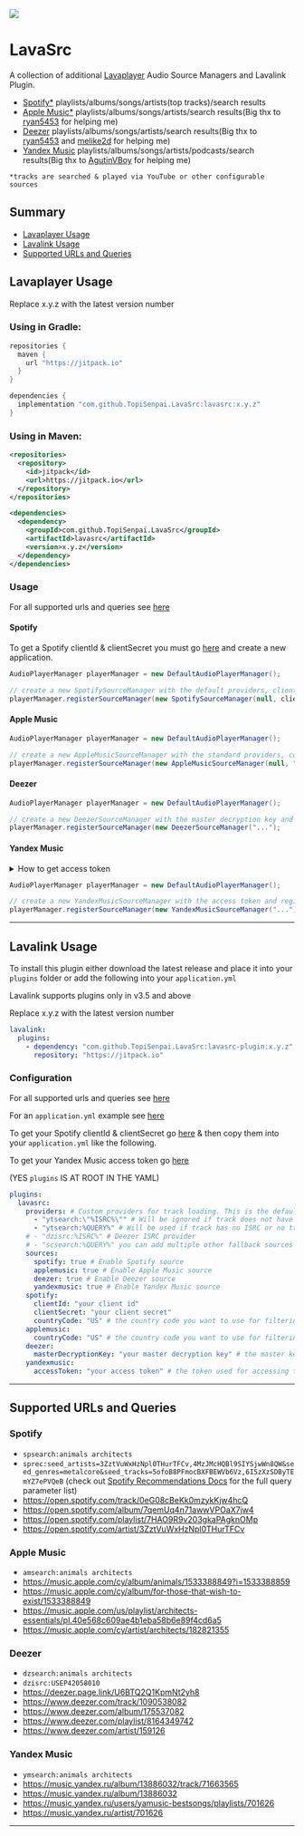 [![](https://jitpack.io/v/TopiSenpai/LavaSrc.svg)](https://jitpack.io/#TopiSenpai/LavaSrc)

# LavaSrc

A collection of additional [Lavaplayer](https://github.com/sedmelluq/lavaplayer) Audio Source Managers and Lavalink Plugin.
* [Spotify*](https://www.spotify.com) playlists/albums/songs/artists(top tracks)/search results
* [Apple Music*](https://www.apple.com/apple-music/) playlists/albums/songs/artists/search results(Big thx to [ryan5453](https://github.com/ryan5453) for helping me)
* [Deezer](https://www.deezer.com) playlists/albums/songs/artists/search results(Big thx to [ryan5453](https://github.com/ryan5453) and [melike2d](https://github.com/melike2d) for helping me)
* [Yandex Music](https://music.yandex.ru) playlists/albums/songs/artists/podcasts/search results(Big thx to [AgutinVBoy](https://github.com/agutinvboy) for helping me)

`*tracks are searched & played via YouTube or other configurable sources`

## Summary

* [Lavaplayer Usage](#lavaplayer-usage)
* [Lavalink Usage](#lavalink-usage)
* [Supported URLs and Queries](#supported-urls-and-queries)

## Lavaplayer Usage

Replace x.y.z with the latest version number

### Using in Gradle:
```gradle
repositories {
  maven {
    url "https://jitpack.io"
  }
}

dependencies {
  implementation "com.github.TopiSenpai.LavaSrc:lavasrc:x.y.z"
}
```

### Using in Maven:
```xml
<repositories>
  <repository>
    <id>jitpack</id>
    <url>https://jitpack.io</url>
  </repository>
</repositories>

<dependencies>
  <dependency>
    <groupId>com.github.TopiSenpai.LavaSrc</groupId>
    <artifactId>lavasrc</artifactId>
    <version>x.y.z</version>
  </dependency>
</dependencies>
```

### Usage

For all supported urls and queries see [here](#supported-urls-and-queries)

#### Spotify

To get a Spotify clientId & clientSecret you must go [here](https://developer.spotify.com/dashboard) and create a new application.

```java
AudioPlayerManager playerManager = new DefaultAudioPlayerManager();

// create a new SpotifySourceManager with the default providers, clientId, clientSecret, countryCode and AudioPlayerManager and register it
playerManager.registerSourceManager(new SpotifySourceManager(null, clientId, clientSecret, countryCode, playerManager));
```

#### Apple Music
```java
AudioPlayerManager playerManager = new DefaultAudioPlayerManager();

// create a new AppleMusicSourceManager with the standard providers, countrycode and AudioPlayerManager and register it
playerManager.registerSourceManager(new AppleMusicSourceManager(null, "us", playerManager));
```

#### Deezer
```java
AudioPlayerManager playerManager = new DefaultAudioPlayerManager();

// create a new DeezerSourceManager with the master decryption key and register it
playerManager.registerSourceManager(new DeezerSourceManager("...");
```

#### Yandex Music

<details>
<summary>How to get access token</summary>

## How to get access token
1. (Optional) Open DevTools in your browser and on the Network tab enable trotlining.
2. Go to https://oauth.yandex.ru/authorize?response_type=token&client_id=23cabbbdc6cd418abb4b39c32c41195d
3. Authorize and grant access
4. The browser will redirect to the address like `https://music.yandex.ru/#access_token=AQAAAAAYc***&token_type=bearer&expires_in=31535645`.
   Very quickly there will be a redirect to another page, so you need to have time to copy the link. ![image](https://user-images.githubusercontent.com/68972811/196124196-a817b828-3387-4f70-a2b2-cdfdc71ce1f2.png)
5. Your accessToken, what is after `access_token`.

Token expires in 1 year. You can get a new one by repeating the steps above.

## Important information
Yandex Music is very location-dependent. You should either have a premium subscription or be located in one of the following countries:
- Azerbaijan
- Armenia
- Belarus
- Georgia
- Kazakhstan
- Kyrgyzstan
- Moldova
- Russia
- Tajikistan
- Turkmenistan
- Uzbekistan

Else you will only have access to podcasts.
</details>

```java
AudioPlayerManager playerManager = new DefaultAudioPlayerManager();

// create a new YandexMusicSourceManager with the access token and register it
playerManager.registerSourceManager(new YandexMusicSourceManager("...");
```

---

## Lavalink Usage

To install this plugin either download the latest release and place it into your `plugins` folder or add the following into your `application.yml`

Lavalink supports plugins only in v3.5 and above


Replace x.y.z with the latest version number
```yaml
lavalink:
  plugins:
    - dependency: "com.github.TopiSenpai.LavaSrc:lavasrc-plugin:x.y.z"
      repository: "https://jitpack.io"
```

### Configuration

For all supported urls and queries see [here](#supported-urls-and-queries)

For an `application.yml` example see [here](https://github.com/TopiSenpai/LavaSrc/blob/master/application.yml.example)

To get your Spotify clientId & clientSecret go [here](https://developer.spotify.com/dashboard/applications) & then copy them into your `application.yml` like the following.

To get your Yandex Music access token go [here](#yandex-music)

(YES `plugins` IS AT ROOT IN THE YAML)
```yaml
plugins:
  lavasrc:
    providers: # Custom providers for track loading. This is the default
      - "ytsearch:\"%ISRC%\"" # Will be ignored if track does not have an ISRC. See https://en.wikipedia.org/wiki/International_Standard_Recording_Code
      - "ytsearch:%QUERY%" # Will be used if track has no ISRC or no track could be found for the ISRC
    # - "dzisrc:%ISRC%" # Deezer ISRC provider
    # - "scsearch:%QUERY%" you can add multiple other fallback sources here
    sources:
      spotify: true # Enable Spotify source
      applemusic: true # Enable Apple Music source
      deezer: true # Enable Deezer source
      yandexmusic: true # Enable Yandex Music source
    spotify:
      clientId: "your client id"
      clientSecret: "your client secret"
      countryCode: "US" # the country code you want to use for filtering the artists top tracks. See https://en.wikipedia.org/wiki/ISO_3166-1_alpha-2
    applemusic:
      countryCode: "US" # the country code you want to use for filtering the artists top tracks and language. See https://en.wikipedia.org/wiki/ISO_3166-1_alpha-2
    deezer:
      masterDecryptionKey: "your master decryption key" # the master key used for decrypting the deezer tracks. (yes this is not here you need to get it from somewhere else)
    yandexmusic:
      accessToken: "your access token" # the token used for accessing the yandex music api. See https://github.com/TopiSenpai/LavaSrc#yandex-music
```

---

## Supported URLs and Queries

### Spotify
* `spsearch:animals architects`
* `sprec:seed_artists=3ZztVuWxHzNpl0THurTFCv,4MzJMcHQBl9SIYSjwWn8QW&seed_genres=metalcore&seed_tracks=5ofoB8PFmocBXFBEWVb6Vz,6I5zXzSDByTEmYZ7ePVQeB`
  (check out [Spotify Recommendations Docs](https://developer.spotify.com/documentation/web-api/reference/browse/get-recommendations/) for the full query parameter list)
* https://open.spotify.com/track/0eG08cBeKk0mzykKjw4hcQ
* https://open.spotify.com/album/7qemUq4n71awwVPOaX7jw4
* https://open.spotify.com/playlist/7HAO9R9v203gkaPAgknOMp
* https://open.spotify.com/artist/3ZztVuWxHzNpl0THurTFCv

### Apple Music
* `amsearch:animals architects`
* https://music.apple.com/cy/album/animals/1533388849?i=1533388859
* https://music.apple.com/cy/album/for-those-that-wish-to-exist/1533388849
* https://music.apple.com/us/playlist/architects-essentials/pl.40e568c609ae4b1eba58b6e89f4cd6a5
* https://music.apple.com/cy/artist/architects/182821355

### Deezer
* `dzsearch:animals architects`
* `dzisrc:USEP42058010`
* https://deezer.page.link/U6BTQ2Q1KpmNt2yh8
* https://www.deezer.com/track/1090538082
* https://www.deezer.com/album/175537082
* https://www.deezer.com/playlist/8164349742
* https://www.deezer.com/artist/159126

### Yandex Music
* `ymsearch:animals architects`
* https://music.yandex.ru/album/13886032/track/71663565
* https://music.yandex.ru/album/13886032
* https://music.yandex.ru/users/yamusic-bestsongs/playlists/701626
* https://music.yandex.ru/artist/701626

---
